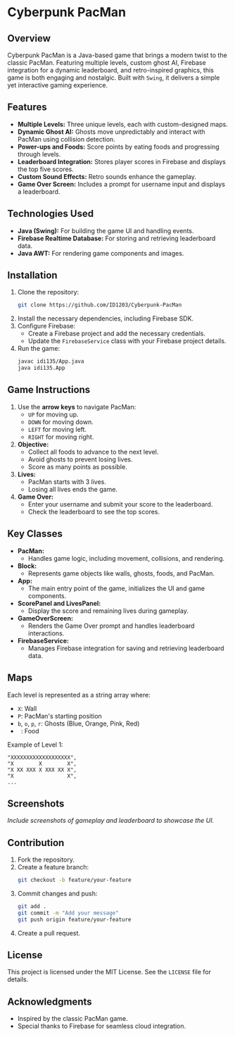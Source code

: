 # Cyberpunk PacMan

## Overview
Cyberpunk PacMan is a Java-based game that brings a modern twist to the classic PacMan. Featuring multiple levels, custom ghost AI, Firebase integration for a dynamic leaderboard, and retro-inspired graphics, this game is both engaging and nostalgic. Built with `Swing`, it delivers a simple yet interactive gaming experience.

## Features
- **Multiple Levels:** Three unique levels, each with custom-designed maps.
- **Dynamic Ghost AI:** Ghosts move unpredictably and interact with PacMan using collision detection.
- **Power-ups and Foods:** Score points by eating foods and progressing through levels.
- **Leaderboard Integration:** Stores player scores in Firebase and displays the top five scores.
- **Custom Sound Effects:** Retro sounds enhance the gameplay.
- **Game Over Screen:** Includes a prompt for username input and displays a leaderboard.

## Technologies Used
- **Java (Swing):** For building the game UI and handling events.
- **Firebase Realtime Database:** For storing and retrieving leaderboard data.
- **Java AWT:** For rendering game components and images.

## Installation
1. Clone the repository:
   ```bash
   git clone https://github.com/ID1203/Cyberpunk-PacMan
   ```
2. Install the necessary dependencies, including Firebase SDK.
3. Configure Firebase:
   - Create a Firebase project and add the necessary credentials.
   - Update the `FirebaseService` class with your Firebase project details.
4. Run the game:
   ```bash
   javac idi135/App.java
   java idi135.App
   ```

## Game Instructions
1. Use the **arrow keys** to navigate PacMan:
   - `UP` for moving up.
   - `DOWN` for moving down.
   - `LEFT` for moving left.
   - `RIGHT` for moving right.
2. **Objective:**
   - Collect all foods to advance to the next level.
   - Avoid ghosts to prevent losing lives.
   - Score as many points as possible.
3. **Lives:**
   - PacMan starts with 3 lives.
   - Losing all lives ends the game.
4. **Game Over:**
   - Enter your username and submit your score to the leaderboard.
   - Check the leaderboard to see the top scores.

## Key Classes
- **PacMan:**
  - Handles game logic, including movement, collisions, and rendering.
- **Block:**
  - Represents game objects like walls, ghosts, foods, and PacMan.
- **App:**
  - The main entry point of the game, initializes the UI and game components.
- **ScorePanel and LivesPanel:**
  - Display the score and remaining lives during gameplay.
- **GameOverScreen:**
  - Renders the Game Over prompt and handles leaderboard interactions.
- **FirebaseService:**
  - Manages Firebase integration for saving and retrieving leaderboard data.

## Maps
Each level is represented as a string array where:
- `X`: Wall
- `P`: PacMan's starting position
- `b`, `o`, `p`, `r`: Ghosts (Blue, Orange, Pink, Red)
- ` `: Food

Example of Level 1:
```
"XXXXXXXXXXXXXXXXXXX",
"X        X        X",
"X XX XXX X XXX XX X",
"X                 X",
...
```

## Screenshots
_Include screenshots of gameplay and leaderboard to showcase the UI._

## Contribution
1. Fork the repository.
2. Create a feature branch:
   ```bash
   git checkout -b feature/your-feature
   ```
3. Commit changes and push:
   ```bash
   git add .
   git commit -m "Add your message"
   git push origin feature/your-feature
   ```
4. Create a pull request.

## License
This project is licensed under the MIT License. See the `LICENSE` file for details.

## Acknowledgments
- Inspired by the classic PacMan game.
- Special thanks to Firebase for seamless cloud integration.
